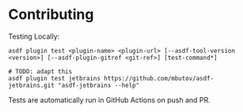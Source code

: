 # Contributing

Testing Locally:

```shell
asdf plugin test <plugin-name> <plugin-url> [--asdf-tool-version <version>] [--asdf-plugin-gitref <git-ref>] [test-command*]

# TODO: adapt this
asdf plugin test jetbrains https://github.com/mbutov/asdf-jetbrains.git "asdf-jetbrains --help"
```

Tests are automatically run in GitHub Actions on push and PR.
